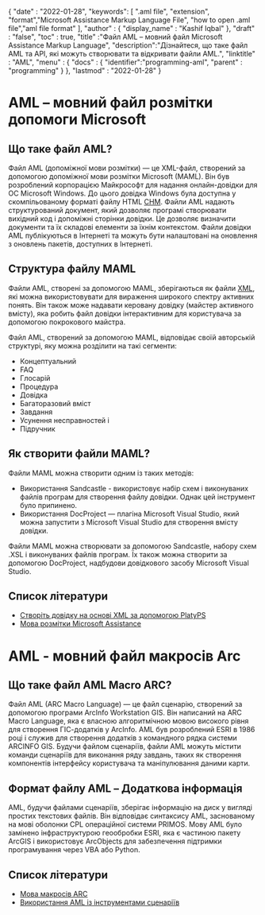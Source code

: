 
{
  "date" : "2022-01-28",
  "keywords": [ ".aml file", "extension", "format","Microsoft Assistance Markup Language File", "how to open .aml file","aml file format" ],
  "author" : {
    "display_name" : "Kashif Iqbal"
},
  "draft" : "false",
  "toc" : true,
  "title" :"Файл AML – мовний файл Microsoft Assistance Markup Language",
  "description":"Дізнайтеся, що таке файл AML та API, які можуть створювати та відкривати файли AML.",
  "linktitle" : "AML",
  "menu" : {
    "docs" : {
      "identifier":"programming-aml",
      "parent" : "programming"
}
},
  "lastmod" : "2022-01-28"
}

# AML – мовний файл розмітки допомоги Microsoft

## Що таке файл AML?

Файл AML (допоміжної мови розмітки) — це XML-файл, створений за допомогою допоміжної мови розмітки Microsoft (MAML). Він був розроблений корпорацією Майкрософт для надання онлайн-довідки для ОС Microsoft Windows. До цього довідка Windows була доступна у скомпільованому форматі файлу HTML [CHM](/uk/web/chm/). Файли AML надають структурований документ, який дозволяє програмі створювати вихідний код і допоміжні сторінки довідки. Це дозволяє визначити документи та їх складові елементи за їхнім контекстом. Файли довідки AML публікуються в Інтернеті та можуть бути налаштовані на оновлення з оновлень пакетів, доступних в Інтернеті.

## Структура файлу MAML

Файли AML, створені за допомогою MAML, зберігаються як файли [XML](/uk/web/xml/), які можна використовувати для вираження широкого спектру активних понять. Він також може надавати керовану довідку (майстер активного вмісту), яка робить файл довідки інтерактивним для користувача за допомогою покрокового майстра.

Файл AML, створений за допомогою MAML, відповідає своїй авторській структурі, яку можна розділити на такі сегменти:

* Концептуальний
* FAQ
* Глосарій
* Процедура
* Довідка
* Багаторазовий вміст
* Завдання
* Усунення несправностей і
* Підручник

## Як створити файли MAML?

Файли MAML можна створити одним із таких методів:

* Використання Sandcastle - використовує набір схем і виконуваних файлів програм для створення файлу довідки. Однак цей інструмент було припинено.
* Використання DocProject — плагіна Microsoft Visual Studio, який можна запустити з Microsoft Visual Studio для створення вмісту довідки.

Файли MAML можна створювати за допомогою Sandcastle, набору схем .XSL і виконуваних файлів програм. Їх також можна створити за допомогою DocProject, надбудови довідкового засобу Microsoft Visual Studio.

## Список літератури

* [Створіть довідку на основі XML за допомогою PlatyPS](https://learn.microsoft.com/en-us/powershell/scripting/dev-cross-plat/create-help-using-platyps?view=powershell-7.2)
* [Мова розмітки Microsoft Assistance](https://en.wikipedia.org/wiki/Microsoft_Assistance_Markup_Language)

# AML - мовний файл макросів Arc

## Що таке файл AML Macro ARC?

Файл AML (ARC Macro Language) — це файл сценарію, створений за допомогою програми ArcInfo Workstation GIS. Він написаний на ARC Macro Language, яка є власною алгоритмічною мовою високого рівня для створення ГІС-додатків у ArcInfo. AML був розроблений ESRI в 1986 році і служив для створення додатків з командного рядка системи ARCINFO GIS. Будучи файлом сценаріїв, файли AML можуть містити команди сценаріїв для виконання ряду завдань, таких як створення компонентів інтерфейсу користувача та маніпулювання даними карти.

## Формат файлу AML – Додаткова інформація

AML, будучи файлами сценаріїв, зберігає інформацію на диск у вигляді простих текстових файлів. Він відповідає синтаксису AML, заснованому на мові оболонки CPL операційної системи PRIMOS. Мову AML було замінено інфраструктурою геообробки ESRI, яка є частиною пакету ArcGIS і використовує ArcObjects для забезпечення підтримки програмування через VBA або Python.

## Список літератури

* [Мова макросів ARC](https://en.wikipedia.org/wiki/ARC_Macro_Language)
* [Використання AML із інструментами сценаріїв](https://desktop.arcgis.com/en/arcmap/latest/analyze/creating-tools/using-amls-with-script-tools.htm)

